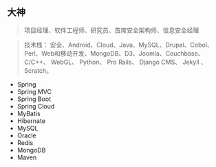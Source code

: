 ## 大神

> 项目经理、软件工程师、研究员、首席安全架构师、信息安全经理

> 技术栈： 安全、Android、Cloud、Java、MySQL、Drupal、Cobol、Perl、Web和移动开发、MongoDB、D3、Joomla、Couchbase、 C/C++、 WebGL、 Python、 Pro Rails、 Django CMS、 Jekyll 、Scratch。

- Spring
- Spring MVC
- Spring Boot
- Spring Cloud
- MyBatis
- Hibernate
- MySQL
- Oracle
- Redis
- MongoDB
- Maven

